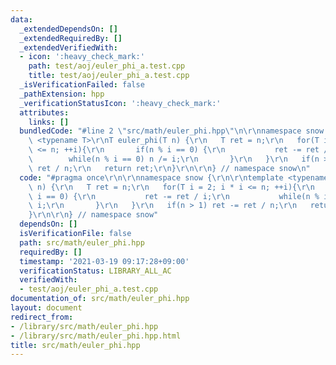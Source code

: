 ```yaml
---
data:
  _extendedDependsOn: []
  _extendedRequiredBy: []
  _extendedVerifiedWith:
  - icon: ':heavy_check_mark:'
    path: test/aoj/euler_phi_a.test.cpp
    title: test/aoj/euler_phi_a.test.cpp
  _isVerificationFailed: false
  _pathExtension: hpp
  _verificationStatusIcon: ':heavy_check_mark:'
  attributes:
    links: []
  bundledCode: "#line 2 \"src/math/euler_phi.hpp\"\n\r\nnamespace snow {\r\n\r\ntemplate\
    \ <typename T>\r\nT euler_phi(T n) {\r\n   T ret = n;\r\n   for(T i = 2; i * i\
    \ <= n; ++i){\r\n       if(n % i == 0) {\r\n           ret -= ret / i;\r\n   \
    \        while(n % i == 0) n /= i;\r\n       }\r\n   }\r\n   if(n > 1) ret -=\
    \ ret / n;\r\n   return ret;\r\n}\r\n\r\n} // namespace snow\n"
  code: "#pragma once\r\n\r\nnamespace snow {\r\n\r\ntemplate <typename T>\r\nT euler_phi(T\
    \ n) {\r\n   T ret = n;\r\n   for(T i = 2; i * i <= n; ++i){\r\n       if(n %\
    \ i == 0) {\r\n           ret -= ret / i;\r\n           while(n % i == 0) n /=\
    \ i;\r\n       }\r\n   }\r\n   if(n > 1) ret -= ret / n;\r\n   return ret;\r\n\
    }\r\n\r\n} // namespace snow"
  dependsOn: []
  isVerificationFile: false
  path: src/math/euler_phi.hpp
  requiredBy: []
  timestamp: '2021-03-19 09:17:28+09:00'
  verificationStatus: LIBRARY_ALL_AC
  verifiedWith:
  - test/aoj/euler_phi_a.test.cpp
documentation_of: src/math/euler_phi.hpp
layout: document
redirect_from:
- /library/src/math/euler_phi.hpp
- /library/src/math/euler_phi.hpp.html
title: src/math/euler_phi.hpp
---
```

